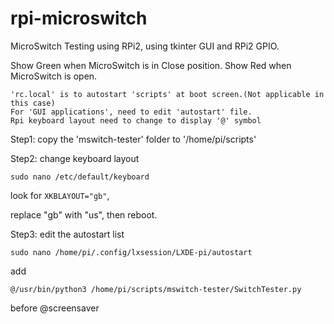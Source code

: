# rpi-microswitch
MicroSwitch Testing using RPi2, using tkinter GUI and RPi2 GPIO.


Show Green when MicroSwitch is in Close position.
Show Red when MicroSwitch is open.


```
'rc.local' is to autostart 'scripts' at boot screen.(Not applicable in this case)
For 'GUI applications', need to edit 'autostart' file.
Rpi keyboard layout need to change to display '@' symbol
```

Step1: copy the 'mswitch-tester' folder to '/home/pi/scripts'

Step2: change keyboard layout

```
sudo nano /etc/default/keyboard
```
look for `XKBLAYOUT="gb"`,

replace "gb" with "us", then reboot.


Step3: edit the autostart list
```
sudo nano /home/pi/.config/lxsession/LXDE-pi/autostart
```
add
```
@/usr/bin/python3 /home/pi/scripts/mswitch-tester/SwitchTester.py
```
before @screensaver
